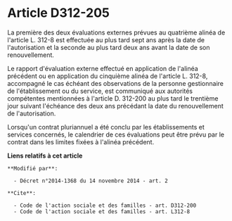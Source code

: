 # Article D312-205

La première des deux évaluations externes prévues au quatrième alinéa de l'article L. 312-8 est effectuée au plus tard sept
ans après la date de l'autorisation et la seconde au plus tard deux ans avant la date de son renouvellement. 

Le rapport d'évaluation externe effectué en application de l'alinéa précédent ou en application du cinquième alinéa de
l'article L. 312-8, accompagné le cas échéant des observations de la personne gestionnaire de l'établissement ou du service,
est communiqué aux autorités compétentes mentionnées à l'article D. 312-200 au plus tard le trentième jour suivant l'échéance
des deux ans précédant la date du renouvellement de l'autorisation. 

Lorsqu'un contrat pluriannuel a été conclu par les établissements et services concernés, le calendrier de ces évaluations
peut être prévu par le contrat dans les limites fixées à l'alinéa précédent.

**Liens relatifs à cet article**

	**Modifié par**:

	  - Décret n°2014-1368 du 14 novembre 2014 - art. 2

	**Cite**:

	  - Code de l'action sociale et des familles - art. D312-200
	  - Code de l'action sociale et des familles - art. L312-8
